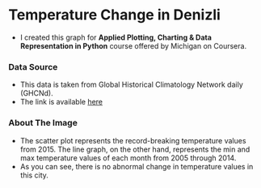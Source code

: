 # Temperature Change in Denizli

- I created this graph for **Applied Plotting, Charting & Data Representation in Python** course offered by Michigan on Coursera.

### Data Source

- This data is taken from Global Historical Climatology Network daily (GHCNd).
- The link is available [here](https://www.ncei.noaa.gov/products/land-based-station/global-historical-climatology-network-daily)

### About The Image

- The scatter plot represents the record-breaking temperature values from 2015. The line graph, on the other hand, represents the min and max temperature values of each month from 2005 through 2014.
- As you can see, there is no abnormal change in temperature values in this city.
